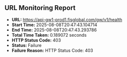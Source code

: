 ## URL Monitoring Report

- **URL:** https://api-gw1-prod1.fisglobal.com/gw/v1/health
- **Start Time:** 2025-08-08T20:47:43.104714
- **End Time:** 2025-08-08T20:47:43.293786
- **Total Time Taken:** 0.189072 seconds
- **HTTP Status Code:** 403
- **Status:** Failure
- **Failure Reason:** HTTP Status Code: 403
